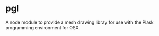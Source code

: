 pgl
===

A node module to provide a mesh drawing libray for use with the Plask programming environment for OSX.
